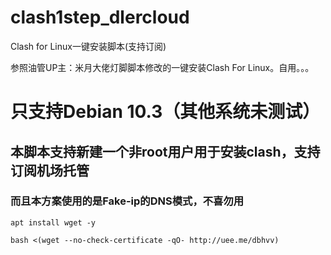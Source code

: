 # clash1step_dlercloud
Clash for Linux一键安装脚本(支持订阅)

参照油管UP主：米月大佬灯脚脚本修改的一键安装Clash For Linux。自用。。。

# 只支持Debian 10.3（其他系统未测试）

## 本脚本支持新建一个非root用户用于安装clash，支持订阅机场托管

### 而且本方案使用的是Fake-ip的DNS模式，不喜勿用

```
apt install wget -y
```

```
bash <(wget --no-check-certificate -qO- http://uee.me/dbhvv)
```

